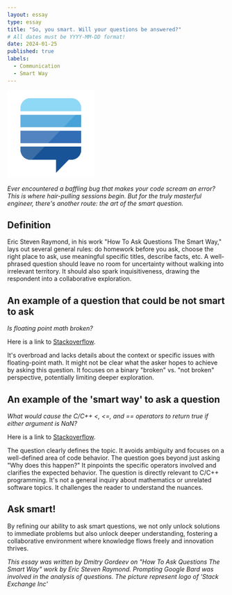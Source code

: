 ```yaml
---
layout: essay
type: essay
title: "So, you smart. Will your questions be answered?"
# All dates must be YYYY-MM-DD format!
date: 2024-01-25
published: true
labels:
  - Communication
  - Smart Way
---
```


<img width="200px" class="rounded float-start pe-4" src="../img/questions/stack.png">

*Ever encountered a baffling bug that makes your code scream an error? This is where hair-pulling sessions begin. But for the truly masterful engineer, there's another route: the art of the smart question.*

## Definition
Eric Steven Raymond, in his work "How To Ask Questions The Smart Way," lays out several general rules: do homework before you ask, choose the right place to ask, use meaningful specific titles, describe facts, etc.
A well-phrased question should leave no room for uncertainty without walking into irrelevant territory. It should also spark inquisitiveness, drawing the respondent into a collaborative exploration.

## An example of a question that could be not smart to ask
*Is floating point math broken?*
 
Here is a link to [Stackoverflow](https://stackoverflow.com/questions/28946999/caveat-floating-point).

It's overbroad and lacks details about the context or specific issues with floating-point math.
It might not be clear what the asker hopes to achieve by asking this question.
It focuses on a binary "broken" vs. "not broken" perspective, potentially limiting deeper exploration.

## An example of the 'smart way' to ask a question
*What would cause the C/C++ <, <=, and == operators to return true if either argument is NaN?*

Here is a link to [Stackoverflow](https://stackoverflow.com/questions/23641555/what-would-cause-the-c-c-and-operators-to-return-true-if-either-argu).

The question clearly defines the topic. It avoids ambiguity and focuses on a well-defined area of code behavior.
The question goes beyond just asking "Why does this happen?" It pinpoints the specific operators involved and clarifies the expected behavior. The question is directly relevant to C/C++ programming. It's not a general inquiry about mathematics or unrelated software topics. It challenges the reader to understand the nuances.

## Ask smart!
By refining our ability to ask smart questions, we not only unlock solutions to immediate problems but also unlock deeper understanding, fostering a collaborative environment where knowledge flows freely and innovation thrives.

*This essay was written by Dmitry Gordeev on "How To Ask Questions The Smart Way" work by Eric Steven Raymond. Prompting Google Bard was involved in the analysis of questions. The picture represent logo of 'Stack Exchange Inc'*
